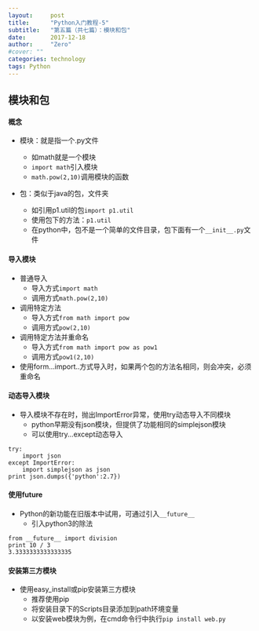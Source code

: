 ```yaml
---
layout:     post
title:      "Python入门教程-5"
subtitle:   "第五篇（共七篇）：模块和包"
date:       2017-12-18
author:     "Zero"
#cover: ""
categories: technology
tags: Python
---
```


## 模块和包

#### 概念

- 模块：就是指一个.py文件
    - 如math就是一个模块
    - `import math`引入模块
    - `math.pow(2,10)`调用模块的函数

- 包：类似于java的包，文件夹
    - 如引用p1.util的包`import p1.util`
    - 使用包下的方法：`p1.util`
    - 在python中，包不是一个简单的文件目录，包下面有一个`__init__.py`文件

#### 导入模块

- 普通导入
    - 导入方式`import math`
    - 调用方式`math.pow(2,10)`
- 调用特定方法
    - 导入方式`from math import pow`
    - 调用方式`pow(2,10)`
- 调用特定方法并重命名
    - 导入方式`from math import pow as pow1`
    - 调用方式`pow1(2,10)`
- 使用form...import..方式导入时，如果两个包的方法名相同，则会冲突，必须重命名

#### 动态导入模块

- 导入模块不存在时，抛出ImportError异常，使用try动态导入不同模块
    - python早期没有json模块，但提供了功能相同的simplejson模块
    - 可以使用try...except动态导入
```
try:
    import json
except ImportError:
    import simplejson as json
print json.dumps({'python':2.7})
```

#### 使用future

- Python的新功能在旧版本中试用，可通过引入`__future__`
    - 引入python3的除法
```
from __future__ import division
print 10 / 3
3.3333333333333335
```

#### 安装第三方模块

- 使用easy_install或pip安装第三方模块
    - 推荐使用pip
    - 将安装目录下的Scripts目录添加到path环境变量
    - 以安装web模块为例，在cmd命令行中执行`pip install web.py`
